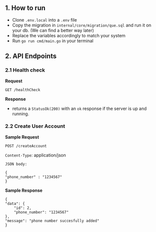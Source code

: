 ## 1. How to run

- Clone `.env.local` into a `.env` file
- Copy the migration in `internal/core/migration/que.sql` and run it on your db. (We can find a better way later)
- Replace the variables accordingly to match your system
- Run `go run cmd/main.go` in your terminal

## 2. API Endpoints

### 2.1 Health check

**Request**

`GET /healthCheck`

**Response**

+ returns a `StatusOk(200)` with an `ok` response if the server is up and running.

### 2.2 Create User Account

**Sample Request**

`POST /createAccount`

`Content-Type`: application/json

`JSON body:` 

    {
    "phone_number" : "1234567"
    }


**Sample Response**

    {
    "data": {
        "id": 2,
        "phone_number": "1234567"
    },
    "message": "phone number succesfully added"
    }
